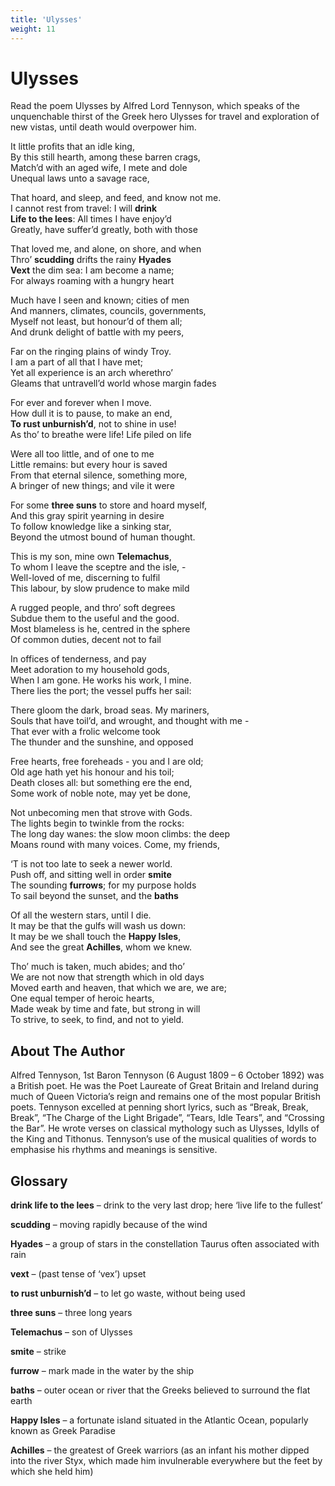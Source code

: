 ```yaml
---
title: 'Ulysses'
weight: 11
---
```


# Ulysses

Read the poem Ulysses by Alfred Lord Tennyson, which speaks of the unquenchable thirst of the Greek hero Ulysses for travel and exploration of new vistas, until death would overpower him.

It little profits that an idle king,\
By this still hearth, among these barren crags,\
Match’d with an aged wife, I mete and dole\
Unequal laws unto a savage race,

That hoard, and sleep, and feed, and know not me.\
I cannot rest from travel: I will **drink**\
**Life to the lees**: All times I have enjoy’d\
Greatly, have suffer’d greatly, both with those

That loved me, and alone, on shore, and when\
Thro’ **scudding** drifts the rainy **Hyades**\
**Vext** the dim sea: I am become a name;\
For always roaming with a hungry heart

Much have I seen and known; cities of men\
And manners, climates, councils, governments,\
Myself not least, but honour’d of them all;\
And drunk delight of battle with my peers,

Far on the ringing plains of windy Troy.\
I am a part of all that I have met;\
Yet all experience is an arch wherethro’\
Gleams that untravell’d world whose margin fades

For ever and forever when I move.\
How dull it is to pause, to make an end,\
**To rust unburnish’d**, not to shine in use!\
As tho’ to breathe were life! Life piled on life 

Were all too little, and of one to me\
Little remains: but every hour is saved\
From that eternal silence, something more,\
A bringer of new things; and vile it were 

For some **three suns** to store and hoard myself,\
And this gray spirit yearning in desire\
To follow knowledge like a sinking star,\
Beyond the utmost bound of human thought.

This is my son, mine own **Telemachus**,\
To whom I leave the sceptre and the isle, -\
Well-loved of me, discerning to fulfil\
This labour, by slow prudence to make mild

A rugged people, and thro’ soft degrees\
Subdue them to the useful and the good.\
Most blameless is he, centred in the sphere\
Of common duties, decent not to fail

In offices of tenderness, and pay\
Meet adoration to my household gods,\
When I am gone. He works his work, I mine.\
There lies the port; the vessel puffs her sail: 

There gloom the dark, broad seas. My mariners,\
Souls that have toil’d, and wrought, and thought with me -\
That ever with a frolic welcome took\
The thunder and the sunshine, and opposed 

Free hearts, free foreheads - you and I are old;\
Old age hath yet his honour and his toil;\
Death closes all: but something ere the end,\
Some work of noble note, may yet be done, 

Not unbecoming men that strove with Gods.\
The lights begin to twinkle from the rocks:\
The long day wanes: the slow moon climbs: the deep\
Moans round with many voices. Come, my friends,

‘T is not too late to seek a newer world.\
Push off, and sitting well in order **smite**\
The sounding **furrows**; for my purpose holds\
To sail beyond the sunset, and the **baths** 

Of all the western stars, until I die.\
It may be that the gulfs will wash us down:\
It may be we shall touch the **Happy Isles**,\
And see the great **Achilles**, whom we knew.

Tho’ much is taken, much abides; and tho’\
We are not now that strength which in old days\
Moved earth and heaven, that which we are, we are;\
One equal temper of heroic hearts,\
Made weak by time and fate, but strong in will\
To strive, to seek, to find, and not to yield.


## About The Author

Alfred Tennyson, 1st Baron Tennyson (6 August 1809 – 6 October 1892) was a British poet. He was the Poet Laureate of Great Britain and Ireland during much of Queen Victoria’s reign and remains one of the most popular British poets. Tennyson excelled at penning short lyrics, such as “Break, Break, Break”, “The Charge of the Light Brigade”, “Tears, Idle Tears”, and “Crossing the Bar”. He wrote verses on classical mythology such as Ulysses, Idylls of the King and Tithonus. Tennyson’s use of the musical qualities of words to emphasise his rhythms and meanings is sensitive. 

## Glossary

**drink life to the lees** – drink to the very last drop; here ‘live life to the fullest’ 

**scudding** – moving rapidly because of the wind 

**Hyades** – a group of stars in the constellation Taurus often associated with rain 

**vext** – (past tense of ‘vex’) upset 

**to rust unburnish’d** – to let go waste, without being used 

**three suns** – three long years 

**Telemachus** – son of Ulysses 

**smite** – strike

**furrow** – mark made in the water by the ship

**baths** – outer ocean or river that the Greeks believed to surround the flat earth

**Happy Isles** – a fortunate island situated in the Atlantic Ocean, popularly known as Greek Paradise

**Achilles** – the greatest of Greek warriors (as an infant his mother dipped into the river Styx, which made him invulnerable everywhere but the feet by which she held him)


